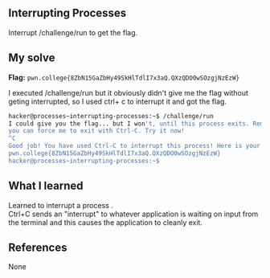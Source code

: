 ## Interrupting Processes
Interrupt /challenge/run to get the flag. 

## My solve
**Flag:** `pwn.college{8ZbN15GaZbHy49SkHlTdlI7x3aQ.QXzQDO0wSOzgjNzEzW}`

I executed  /challenge/run but it obviously didn't give me the flag without geting interrupted, so I used ctrl+ c to interrupt it and got the flag.

```bash
hacker@processes~interrupting-processes:~$ /challenge/run
I could give you the flag... but I won't, until this process exits. Remember,
you can force me to exit with Ctrl-C. Try it now!
^C
Good job! You have used Ctrl-C to interrupt this process! Here is your flag:
pwn.college{8ZbN15GaZbHy49SkHlTdlI7x3aQ.QXzQDO0wSOzgjNzEzW}
hacker@processes~interrupting-processes:~$
```

## What I learned 
Learned to interrupt a process .<br>
Ctrl+C sends an "interrupt" to whatever application is waiting on input from the terminal and 
this causes the application to cleanly exit.

## References 
None
